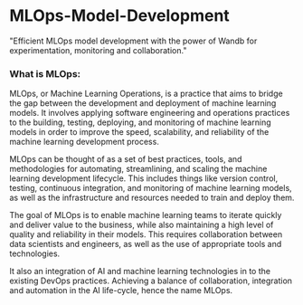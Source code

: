 # MLOps-Model-Development
"Efficient MLOps model development with the power of Wandb for experimentation, monitoring and collaboration."

### What is MLOps:
MLOps, or Machine Learning Operations, is a practice that aims to bridge the gap between the development and deployment of machine learning models. It involves applying software engineering and operations practices to the building, testing, deploying, and monitoring of machine learning models in order to improve the speed, scalability, and reliability of the machine learning development process.

MLOps can be thought of as a set of best practices, tools, and methodologies for automating, streamlining, and scaling the machine learning development lifecycle. This includes things like version control, testing, continuous integration, and monitoring of machine learning models, as well as the infrastructure and resources needed to train and deploy them.

The goal of MLOps is to enable machine learning teams to iterate quickly and deliver value to the business, while also maintaining a high level of quality and reliability in their models. This requires collaboration between data scientists and engineers, as well as the use of appropriate tools and technologies.

It also an integration of AI and machine learning technologies in to the existing DevOps practices. Achieving a balance of collaboration, integration and automation in the AI life-cycle, hence the name MLOps.
